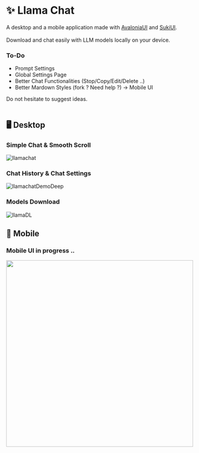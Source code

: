 # ✨ Llama Chat

A desktop and a mobile application made with [AvaloniaUI](https://github.com/AvaloniaUI/Avalonia) and [SukiUI](https://github.com/kikipoulet/SukiUI).
<br/> <br/>Download and chat easily with LLM models locally on your device. 

### To-Do

- Prompt Settings
- Global Settings Page
- Better Chat Functionalities (Stop/Copy/Edit/Delete ..)
- Better Mardown Styles (fork ? Need help ?)
-> Mobile UI

Do not hesitate to suggest ideas.
<br/><br/>

## 🖥️ Desktop 
### Simple Chat & Smooth Scroll

![llamachat](https://github.com/kikipoulet/LlamaChat/assets/19242427/c4667b62-077e-47f7-84c1-e3a0c6bfd2d4)

### Chat History & Chat Settings

![llamachatDemoDeep](https://github.com/kikipoulet/LlamaChat/assets/19242427/f176bd14-0af7-4026-aa1b-06af20241a79)


### Models Download

![llamaDL](https://github.com/kikipoulet/LlamaChat/assets/19242427/33262443-882d-44e8-aafb-6c7ea51c54fe)

## 📱 Mobile


### Mobile UI in progress ..

<img src="https://github.com/kikipoulet/LlamaChat/assets/19242427/cca050a3-a1fa-4651-9a4c-a8fbcc54d0a3" style="width: 500px" />

